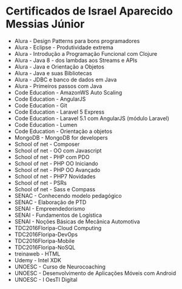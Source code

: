 # Certificados de Israel Aparecido Messias Júnior

* Alura - Design Patterns para bons programadores
* Alura - Eclipse - Produtividade extrema
* Alura - Introdução a Programação Funcional com Clojure
* Alura - Java 8 - dos lambdas aos Streams e APIs
* Alura - Java e Orientação a Objetos
* Alura - Java e suas Bibliotecas
* Alura - JDBC e banco de dados em Java
* Alura - Primeiros passos com Java
* Code Education - AmazonWS Auto Scaling
* Code Education - AngularJS
* Code Education - Git
* Code Education - Laravel 5 Express
* Code Education - Laravel 5.1 com AngularJS (módulo Laravel)
* Code Education - Lumen
* Code Education - Orientação a objetos
* MongoDB - MongoDB for developers
* School of net - Composer
* School of net - OO com Javascript
* School of net - PHP com PDO
* School of net - PHP OO Iniciando
* School of net - PHP OO Avançado
* School of net - PHP7 Novidades
* School of net - PSRs
* School of net - Sass e Compass
* SENAC - Conhecendo modelo pedagógico
* SENAC - Elaboração de PTD
* SENAI - Empreendedorismo
* SENAI - Fundamentos de Logística
* SENAI - Noções Básicas de Mecânica Automotiva
* TDC2016Floripa-Cloud Computing
* TDC2016Floripa-DevOps
* TDC2016Floripa-Mobile
* TDC2016Floripa-NoSQL
* treinaweb - HTML
* Udemy - Intel XDK
* UNOESC - Curso de Neurocoaching
* UNOESC - Desenvolvimento de Aplicações Móveis com Android
* UNOESC - I OesTI Digital